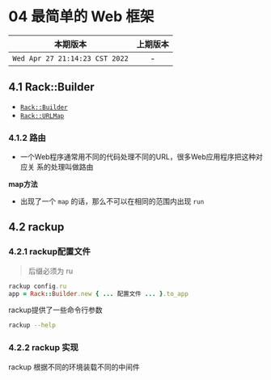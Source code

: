 # 04 最简单的 Web 框架

|本期版本| 上期版本
|:---:|:---:
`Wed Apr 27 21:14:23 CST 2022` | -

## 4.1 Rack::Builder

* [`Rack::Builder`](https://github.com/rack/rack/blob/main/lib/rack/builder.rb)
* [`Rack::URLMap`](https://github.com/rack/rack/blob/main/lib/rack/urlmap.rb)

### 4.1.2 路由

* 一个Web程序通常用不同的代码处理不同的URL，很多Web应用程序把这种对应关 系的处理叫做路由

**map方法**

* 出现了一个 `map` 的话，那么不可以在相同的范围内出现  `run`



## 4.2 rackup

### 4.2.1 rackup配置文件

> 后缀必须为 ru

```ruby
rackup config.ru
app = Rack::Builder.new { ... 配置文件 ... }.to_app
```

rackup提供了一些命令行参数

```bash
rackup --help
```

### 4.2.2 rackup 实现

rackup 根据不同的环境装载不同的中间件